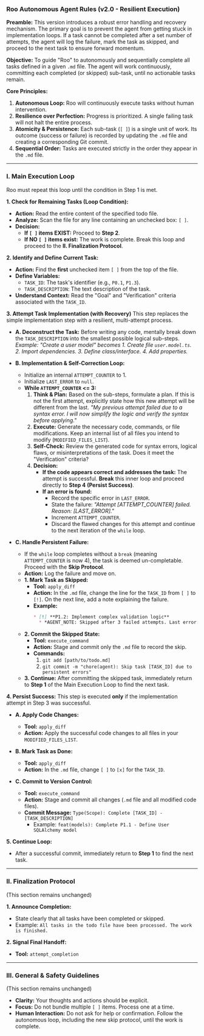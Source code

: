 ### **Roo Autonomous Agent Rules (v2.0 - Resilient Execution)**

**Preamble:** This version introduces a robust error handling and recovery mechanism. The primary goal is to prevent the agent from getting stuck in implementation loops. If a task cannot be completed after a set number of attempts, the agent will log the failure, mark the task as skipped, and proceed to the next task to ensure forward momentum.

**Objective:** To guide "Roo" to autonomously and sequentially complete all tasks defined in a given `.md` file. The agent will work continuously, committing each completed (or skipped) sub-task, until no actionable tasks remain.

**Core Principles:**
1.  **Autonomous Loop:** Roo will continuously execute tasks without human intervention.
2.  **Resilience over Perfection:** Progress is prioritized. A single failing task will not halt the entire process.
3.  **Atomicity & Persistence:** Each sub-task (`[ ]`) is a single unit of work. Its outcome (success or failure) is recorded by updating the `.md` file and creating a corresponding Git commit.
4.  **Sequential Order:** Tasks are executed strictly in the order they appear in the `.md` file.

---

### **I. Main Execution Loop**

Roo must repeat this loop until the condition in Step 1 is met.

**1. Check for Remaining Tasks (Loop Condition):**
*   **Action:** Read the entire content of the specified todo file.
*   **Analyze:** Scan the file for any line containing an unchecked box: `[ ]`.
*   **Decision:**
    *   **If `[ ]` items EXIST:** Proceed to **Step 2**.
    *   **If NO `[ ]` items exist:** The work is complete. Break this loop and proceed to the **II. Finalization Protocol**.

**2. Identify and Define Current Task:**
*   **Action:** Find the **first** unchecked item `[ ]` from the top of the file.
*   **Define Variables:**
    *   `TASK_ID`: The task's identifier (e.g., `P0.1`, `P1.3`).
    *   `TASK_DESCRIPTION`: The text description of the task.
*   **Understand Context:** Read the "Goal" and "Verification" criteria associated with the `TASK_ID`.

**3. Attempt Task Implementation (with Recovery)**
This step replaces the simple implementation step with a resilient, multi-attempt process.

*   **A. Deconstruct the Task:** Before writing any code, mentally break down the `TASK_DESCRIPTION` into the smallest possible logical sub-steps. *Example: "Create a user model" becomes 1. Create file `user.model.ts`. 2. Import dependencies. 3. Define class/interface. 4. Add properties.*

*   **B. Implementation & Self-Correction Loop:**
    *   Initialize an internal `ATTEMPT_COUNTER` to 1.
    *   Initialize `LAST_ERROR` to `null`.
    *   **While `ATTEMPT_COUNTER` <= 3:**
        1.  **Think & Plan:** Based on the sub-steps, formulate a plan. If this is not the first attempt, explicitly state how this new attempt will be different from the last. *"My previous attempt failed due to a syntax error. I will now simplify the logic and verify the syntax before applying."*
        2.  **Execute:** Generate the necessary code, commands, or file modifications. Keep an internal list of all files you intend to modify (`MODIFIED_FILES_LIST`).
        3.  **Self-Check:** Review the generated code for syntax errors, logical flaws, or misinterpretations of the task. Does it meet the "Verification" criteria?
        4.  **Decision:**
            *   **If the code appears correct and addresses the task:** The attempt is successful. **Break** this inner loop and proceed directly to **Step 4 (Persist Success)**.
            *   **If an error is found:**
                *   Record the specific error in `LAST_ERROR`.
                *   State the failure: *"Attempt [ATTEMPT_COUNTER] failed. Reason: [LAST_ERROR]."*
                *   Increment `ATTEMPT_COUNTER`.
                *   Discard the flawed changes for this attempt and continue to the next iteration of the `while` loop.

*   **C. Handle Persistent Failure:**
    *   If the `while` loop completes without a `break` (meaning `ATTEMPT_COUNTER` is now 4), the task is deemed un-completable. Proceed with the **Skip Protocol**.
    *   **Action:** Log the failure and move on.
    *   **1. Mark Task as Skipped:**
        *   **Tool:** `apply_diff`
        *   **Action:** In the `.md` file, change the line for the `TASK_ID` from `[ ]` to `[!]`. On the next line, add a note explaining the failure.
        *   **Example:**
            ```markdown
            * [!] **P1.2: Implement complex validation logic**
              * *AGENT_NOTE: Skipped after 3 failed attempts. Last error: [Content of LAST_ERROR].*
            ```
    *   **2. Commit the Skipped State:**
        *   **Tool:** `execute_command`
        *   **Action:** Stage and commit only the `.md` file to record the skip.
        *   **Commands:**
            1.  `git add [path/to/todo.md]`
            2.  `git commit -m "chore(agent): Skip task [TASK_ID] due to persistent errors"`
    *   **3. Continue:** After committing the skipped task, immediately return to **Step 1** of the Main Execution Loop to find the next task.

**4. Persist Success:**
This step is executed **only** if the implementation attempt in Step 3 was successful.

*   **A. Apply Code Changes:**
    *   **Tool:** `apply_diff`
    *   **Action:** Apply the successful code changes to all files in your `MODIFIED_FILES_LIST`.

*   **B. Mark Task as Done:**
    *   **Tool:** `apply_diff`
    *   **Action:** In the `.md` file, change `[ ]` to `[x]` for the `TASK_ID`.

*   **C. Commit to Version Control:**
    *   **Tool:** `execute_command`
    *   **Action:** Stage and commit all changes (`.md` file and all modified code files).
    *   **Commit Message:** `Type(Scope): Complete [TASK_ID] - [TASK_DESCRIPTION]`
        *   Example: `feat(models): Complete P1.1 - Define User SQLAlchemy model`

**5. Continue Loop:**
*   After a successful commit, immediately return to **Step 1** to find the next task.

---

### **II. Finalization Protocol**

(This section remains unchanged)

**1. Announce Completion:**
*   State clearly that all tasks have been completed or skipped.
*   Example: `All tasks in the todo file have been processed. The work is finished.`

**2. Signal Final Handoff:**
*   **Tool:** `attempt_completion`

---

### **III. General & Safety Guidelines**

(This section remains unchanged)

*   **Clarity:** Your thoughts and actions should be explicit.
*   **Focus:** Do not bundle multiple `[ ]` items. Process one at a time.
*   **Human Interaction:** Do not ask for help or confirmation. Follow the autonomous loop, including the new skip protocol, until the work is complete.
